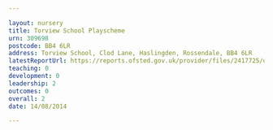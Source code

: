 ```yaml
---

layout: nursery
title: Torview School Playscheme
urn: 309698
postcode: BB4 6LR
address: Torview School, Clod Lane, Haslingden, Rossendale, BB4 6LR
latestReportUrl: https://reports.ofsted.gov.uk/provider/files/2417725/urn/309698.pdf
teaching: 0
development: 0
leadership: 2
outcomes: 0
overall: 2
date: 14/08/2014

---
```

